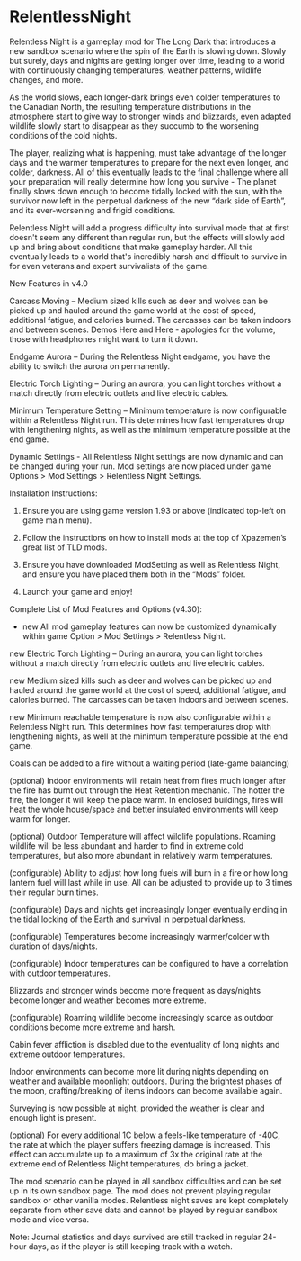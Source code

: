 # RelentlessNight

Relentless Night is a gameplay mod for The Long Dark that introduces a new sandbox scenario where the spin of the Earth is slowing down. Slowly but surely, days and nights are getting longer over time, leading to a world with continuously changing temperatures, weather patterns, wildlife changes, and more.

As the world slows, each longer-dark brings even colder temperatures to the Canadian North, the resulting temperature distributions in the atmosphere start to give way to stronger winds and blizzards, even adapted wildlife slowly start to disappear as they succumb to the worsening conditions of the cold nights.

The player, realizing what is happening, must take advantage of the longer days and the warmer temperatures to prepare for the next even longer, and colder, darkness. All of this eventually leads to the final challenge where all your preparation will really determine how long you survive - The planet finally slows down enough to become tidally locked with the sun, with the survivor now left in the perpetual darkness of the new “dark side of Earth”, and its ever-worsening and frigid conditions.

Relentless Night will add a progress difficulty into survival mode that at first doesn't seem any different than regular run, but the effects will slowly add up and bring about conditions that make gameplay harder. All this eventually leads to a world that's incredibly harsh and difficult to survive in for even veterans and expert survivalists of the game.

New Features in v4.0

Carcass Moving – Medium sized kills such as deer and wolves can be picked up and hauled around the game world at the cost of speed, additional fatigue, and calories burned. The carcasses can be taken indoors and between scenes. Demos Here and Here - apologies for the volume, those with headphones might want to turn it down.

Endgame Aurora – During the Relentless Night endgame, you have the ability to switch the aurora on permanently.

Electric Torch Lighting – During an aurora, you can light torches without a match directly from electric outlets and live electric cables.

Minimum Temperature Setting – Minimum temperature is now configurable within a Relentless Night run. This determines how fast temperatures drop with lengthening nights, as well as the minimum temperature possible at the end game.

Dynamic Settings - All Relentless Night settings are now dynamic and can be changed during your run. Mod settings are now placed under game Options > Mod Settings > Relentless Night Settings.

Installation Instructions:

1. Ensure you are using game version 1.93 or above (indicated top-left on game main menu).

2. Follow the instructions on how to install mods at the top of Xpazemen’s great list of TLD mods.

3. Ensure you have downloaded ModSetting as well as Relentless Night, and ensure you have placed them both in the “Mods” folder.

4. Launch your game and enjoy!

Complete List of Mod Features and Options (v4.30):

* new All mod gameplay features can now be customized dynamically within game Option > Mod Settings > Relentless Night.

new Electric Torch Lighting – During an aurora, you can light torches without a match directly from electric outlets and live electric cables.

new Medium sized kills such as deer and wolves can be picked up and hauled around the game world at the cost of speed, additional fatigue, and calories burned. The carcasses can be taken indoors and between scenes.

new Minimum reachable temperature is now also configurable within a Relentless Night run. This determines how fast temperatures drop with lengthening nights, as well at the minimum temperature possible at the end game.

Coals can be added to a fire without a waiting period (late-game balancing)

(optional) Indoor environments will retain heat from fires much longer after the fire has burnt out through the Heat Retention mechanic. The hotter the fire, the longer it will keep the place warm. In enclosed buildings, fires will heat the whole house/space and better insulated environments will keep warm for longer.

(optional) Outdoor Temperature will affect wildlife populations. Roaming wildlife will be less abundant and harder to find in extreme cold temperatures, but also more abundant in relatively warm temperatures.

(configurable) Ability to adjust how long fuels will burn in a fire or how long lantern fuel will last while in use. All can be adjusted to provide up to 3 times their regular burn times.

(configurable) Days and nights get increasingly longer eventually ending in the tidal locking of the Earth and survival in perpetual darkness.

(configurable) Temperatures become increasingly warmer/colder with duration of days/nights.

(configurable) Indoor temperatures can be configured to have a correlation with outdoor temperatures.

Blizzards and stronger winds become more frequent as days/nights become longer and weather becomes more extreme.

(configurable) Roaming wildlife become increasingly scarce as outdoor conditions become more extreme and harsh.

Cabin fever affliction is disabled due to the eventuality of long nights and extreme outdoor temperatures.

Indoor environments can become more lit during nights depending on weather and available moonlight outdoors. During the brightest phases of the moon, crafting/breaking of items indoors can become available again.

Surveying is now possible at night, provided the weather is clear and enough light is present.

(optional) For every additional 1C below a feels-like temperature of -40C, the rate at which the player suffers freezing damage is increased. This effect can accumulate up to a maximum of 3x the original rate at the extreme end of Relentless Night temperatures, do bring a jacket.

The mod scenario can be played in all sandbox difficulties and can be set up in its own sandbox page. The mod does not prevent playing regular sandbox or other vanilla modes. Relentless night saves are kept completely separate from other save data and cannot be played by regular sandbox mode and vice versa.

Note: Journal statistics and days survived are still tracked in regular 24-hour days, as if the player is still keeping track with a watch.
